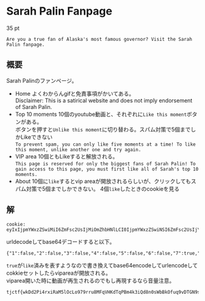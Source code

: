 # Sarah Palin Fanpage
35 pt

```
Are you a true fan of Alaska's most famous governor? Visit the Sarah Palin fanpage.
```

## 概要

Sarah Palinのファンページ。
- Home
よくわからんgifと免責事項がかいてある。  
Disclaimer: This is a satirical website and does not imply endorsement of Sarah Palin.
- Top 10 moments
10個のyoutube動画と、それぞれに`Like this moment`ボタンがある。  
ボタンを押すと`Unlike this moment`に切り替わる。スパム対策で5個までしかLikeできない  
`To prevent spam, you can only like five moments at a time! To like this moment, unlike another one and try again.`
- VIP area
10個ともLikeすると解放される。  
`This page is reserved for only the biggest fans of Sarah Palin! To gain access to this page, you must first like all of Sarah's top 10 moments.`
- About
10個に`like`するとvip areaが開放されるらしいが、クリックしてもスパム対策で5個までしかできない。
4個`like`したときのcookieを見る

## 解

```
cookie: eyIxIjpmYWxzZSwiMiI6ZmFsc2UsIjMiOmZhbHNlLCI0IjpmYWxzZSwiNSI6ZmFsc2UsIjYiOmZhbHNlLCI3IjpmYWxzZSwiOCI6ZmFsc2UsIjkiOmZhbHNlLCIxMCI6dHJ1ZX0%3D
```

urldecodeしてbase64デコードすると以下。

```
{"1":false,"2":false,"3":false,"4":false,"5":false,"6":false,"7":true,"8":true,"9":true,"10":true}
```

`true`が`like`済みを表すようなので書き換えてbase64encodeしてurlencodeしてcokkieセットしたらvipareaが開放される。  
viparea開いた時に動画が再生されるのでもし再現するなら音量注意。

```
tjctf{wkDd2Pi4rxiRaM5lOcLo979rru8MFqVHKdTqPBm4k3iQd8n0sWbBkOfuq9vDTGN9suZgYlH3jq6QTp3tG3EYapzsTHL7ycqRTP5Qf6rQSB33DcQaaqwQhpbuqPBm4k3iQd8n0sWbBkOf}
```